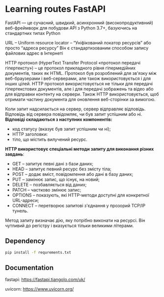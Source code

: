 # Learning routes FastAPI 

FastAPI — це сучасний, швидкий, асинхронний (високопродуктивний) веб-фреймворк для побудови API з Python 3.7+, базуючись на стандартних типах Python

URL – Uniform resource locator – “Уніфікований локатор ресурсів”  або просто “адреса ресурсу” Він є стандартизованим способом запису файлових адрес в Інтернеті

HTTP протокол (HyperText Transfer Protocol «протокол передачі гіпертексту») – це протокол прикладного рівня гіпермедійних документів, таких як HTML. Протокол був розроблений для зв'язку між веб-браузерами і веб-серверами, але також використовується і для інших цілей. HTTP протокол використовується не тільки для передачі гіпертекстових документів, але і для передачі зображень та відео або для відправки контенту на сервери. Також HTTP використовується, щоб отримати частину документа для оновлення веб-сторінки за вимогою.

Коли запит надсилається на сервер, сервер відправляє відповідь. Відповідь від сервера повідомляє, чи був запит успішним або ні. 
**Відповіді складаються з наступних компонентів:**

 - код статусу (вказує був запит успішним чи ні);
 - HTTP заголовки:
 - тіло, що містить вилучений ресурс.

**HTTP використовує спеціальні методи запиту для виконання різних завдань**:

- GET – запитує певні дані з бази даних;
- HEAD – запитує певний ресурс без змісту тіла;
- POST – додає вміст, повідомлення або дані в базу даних;
- PUT – замінює запис, що існує, на новий;
- DELETE – позбавляється від даних;
- PATCH – частково змінює запис;
- OPTIONS – показують, які HTTP-методи доступні для конкретної URL-адреси;
- CONNECT – перетворює запитові з'єднання у прозорий TCP/IP тунель.

Метод запиту визначає дію, яку потрібно виконати на ресурсі. Він чутливий до регістру і вказується тільки великими літерами.
## Dependency

```bash 
pip install -f requrements.txt
```


## Documentation

fastapi: https://fastapi.tiangolo.com/uk/

uvicorn:    https://www.uvicorn.org/
